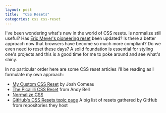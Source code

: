 ```yaml
---
layout: post
title:  "CSS Resets"
categories: css css-reset
---
```


I've been wondering what's new in the world of CSS resets. Is normalize still useful? Has [Eric Meyer's pioneering reset](https://meyerweb.com/eric/tools/css/reset/) been updated? Is there a better approach now that browsers have become so much more compliant? Do we even need to reset these days? A solid foundation is essential for styling one's projects and this is a good time for me to poke around and see what's shiny.

In no particular order here are some CSS reset articles I'll be reading as I formulate my own approach:

- [My Custom CSS Reset](https://www.joshwcomeau.com/css/custom-css-reset/) by Josh Comeau
- [The Picalilli CSS Reset](https://piccalil.li/blog/a-modern-css-reset/) from Andy Bell
- [Normalize CSS](https://necolas.github.io/normalize.css/)
- [GitHub's CSS Resets topic page](https://github.com/topics/css-reset) A big list of resets gathered by GitHub from repositories they host